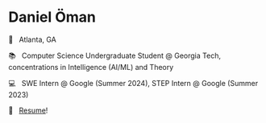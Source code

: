 # Daniel Öman

📍 &nbsp; Atlanta, GA

📚 &nbsp; Computer Science Undergraduate Student @ Georgia Tech, concentrations in Intelligence (AI/ML) and Theory

💻 &nbsp; SWE Intern @ Google (Summer 2024), STEP Intern @ Google (Summer 2023)

💼 &nbsp; [Resume](https://github.com/dsoman24/resume/blob/master/daniel_oman_resume.pdf)!


<!-- https://github.com/ikatyang/emoji-cheat-sheet/blob/master/README.md -->
